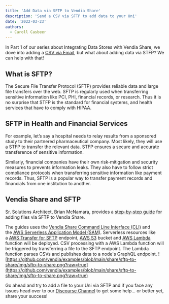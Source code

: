 ```yaml
---
title: 'Add Data via SFTP to Vendia Share'
description: 'Send a CSV via SFTP to add data to your Uni'
date: '2022-03-23'
authors:
  - Caroll Casbeer
---
```


In Part 1 of our series about Integrating Data Stores with Vendia Share, we dove into adding a [CSV via Email](https://www.vendia.net/blog/add-csv-to-vendia-share), but what about adding data via STFP? We can help with that!

## What is SFTP?

The Secure File Transfer Protocol (SFTP) provides reliable data and large file transfers over the web. SFTP is regularly used when transferring sensitive information like PCI, PHI, financial records, or research. Thus it is no surprise that STFP is the standard for financial systems, and health services that have to comply with HIPAA.   
## SFTP in Health and Financial Services

For example, let’s say a hospital needs to relay results from a sponsored study to their partnered pharmaceutical company. Most likely, they will use a STFP to transfer the relevant data. STFP ensures a secure and accurate transference of sensitive information.

Similarly, financial companies have their own risk-mitigation and security measures to prevents information leaks. They also have to follow strict compliance protocols when transferring sensitive information like payment records. Thus, SFTP is a popular way to transfer payment records and financials from one institution to another. 
## Vendia Share and SFTP

Sr. Solutions Architect, Brian McNamara, provides a [step-by-step guide](https://github.com/vendia/examples/blob/main/share/sftp-to-share/img/sftp-to-share.png) for adding files via SFTP to Vendia Share. 

The guides uses the [Vendia Share Command Line Interface (CLI)](https://vendia.net/docs/share/cli) and the [AWS Serverless Application Model (SAM)](https://docs.aws.amazon.com/serverless-application-model/latest/developerguide/what-is-sam.html). Serverless resources like a [AWS Transfer for SFTP](https://aws.amazon.com/aws-transfer-family/) endpoint, [AWS S3](https://aws.amazon.com/s3/) bucket and [AWS Lambda](https://aws.amazon.com/lambda/) function will be deployed. CSV processing with a AWS Lambda function will be triggered by transferring a file to the SFTP endpoint. The Lambda function parses CSVs and publishes data to a node's GraphQL endpoint.
![https://github.com/vendia/examples/blob/main/share/sftp-to-share/img/sftp-to-share.png?raw=true](https://github.com/vendia/examples/blob/main/share/sftp-to-share/img/sftp-to-share.png?raw=true)

Go ahead and try to add a file to your Uni via SFTP and if you face any issues head over to our [Discourse Channel](https://github.com/vendia/examples/blob/main/share/sftp-to-share/img/sftp-to-share.png) to get some help... or better yet, share your success!
